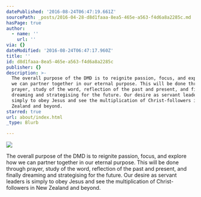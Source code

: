 ```yaml
---
datePublished: '2016-08-24T06:47:19.661Z'
sourcePath: _posts/2016-04-28-d8d1faaa-8ea5-465e-a563-f4d6a8a2285c.md
hasPage: true
author:
  - name: ''
    url: ''
via: {}
dateModified: '2016-08-24T06:47:17.960Z'
title: ''
id: d8d1faaa-8ea5-465e-a563-f4d6a8a2285c
publisher: {}
description: >-
  The overall purpose of the DMD is to reignite passion, focus, and explore how
  we can partner together in our eternal purpose. This will be done through
  prayer, study of the word, reflection of the past and present, and finally
  dreaming and strategising for the future. Our desire as servant leaders is
  simply to obey Jesus and see the multiplication of Christ-followers in New
  Zealand and beyond.
starred: true
url: about/index.html
_type: Blurb

---
```

![](https://the-grid-user-content.s3-us-west-2.amazonaws.com/b6efed81-a093-4488-9177-9f62830a082c.jpg)

The overall purpose of the DMD is to reignite passion, focus, and explore how we can partner together in our eternal purpose. This will be done through prayer, study of the word, reflection of the past and present, and finally dreaming and strategising for the future. Our desire as servant leaders is simply to obey Jesus and see the multiplication of Christ-followers in New Zealand and beyond.